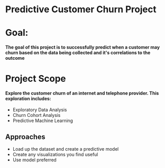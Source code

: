 # Predictive Customer Churn Project

# Goal:

#### The goal of this project is to successfully predict when a customer may churn based on the data being collected and it's correlations to the outcome

# Project Scope

#### Explore the customer churn of an internet and telephone provider. This exploration includes:

+ Exploratory Data Analysis
+ Churn Cohort Analysis
+ Predictive Machine Learning


## Approaches

+ Load up the dataset and create a predictive model
+ Create any visualizations you find useful
+ Use model preferred
